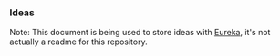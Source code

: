 ### Ideas
Note: This document is being used to store ideas with [Eureka](https://github.com/simeg/eureka), it's not actually a readme for this repository.

